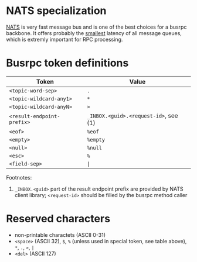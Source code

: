 
# NATS specialization

[NATS](#https://nats.io/) is very fast message bus and is one of the best choices for a busrpc backbone. It offers probably the [smallest](https://bravenewgeek.com/benchmarking-message-queue-latency/) latency of all message queues, which is extremly important for RPC processing.

# Busrpc token definitions

| Token                      | Value                                 |
| -------------------------- | ------------------------------------- |
| `<topic-word-sep>`         | `.`                                   |
| `<topic-wildcard-any1>`    | `*`                                   |
| `<topic-wildcard-anyN>`    | `>`                                   |
| `<result-endpoint-prefix>` | `_INBOX.<guid>.<request-id>`, see (1) | 
| `<eof>`                    | `%eof`                                |
| `<empty>`                  | `%empty`                              |
| `<null>`                   | `%null`                               |
| `<esc>`                    | `%`                                   |
| `<field-sep>`              | <code>&#124;</code>                   |

Footnotes:
1. `_INBOX.<guid>` part of the result endpoint prefix are provided by NATS client library; `<request-id>` should be filled by the busrpc method caller

# Reserved characters

* non-printable charactets (ASCII 0-31)
* `<space>` (ASCII 32), `$`, `%` (unless used in special token, see table above), `*`, `.`, `>`, `|`
* `<del>` (ASCII 127)
